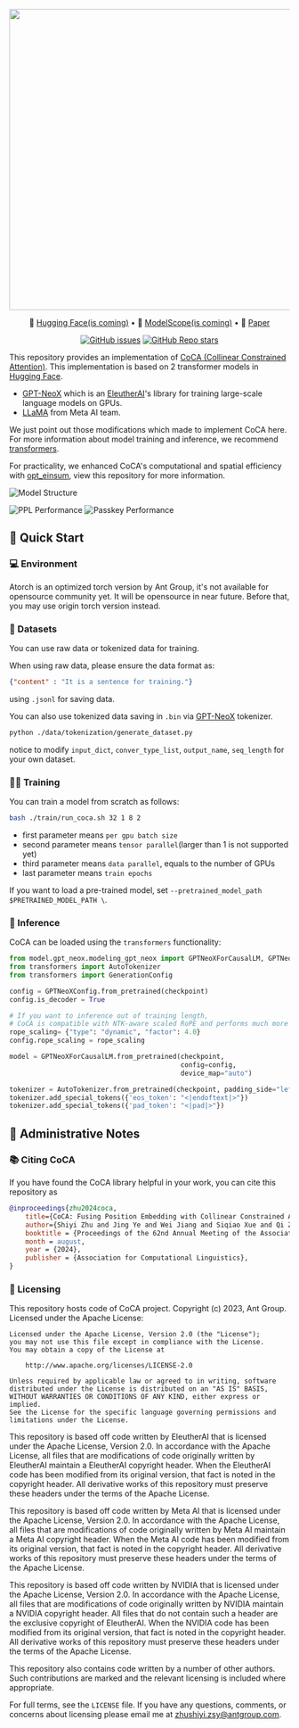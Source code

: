 <p align="center">
<img src="https://github.com/codefuse-ai/Collinear-Constrained-Attention/blob/master/assets/logo.png" width="540px">
</p>

<p align="center">
🤗 <a href="https://huggingface.co/codefuse-ai/Collinear-Constrained-Attention" target="_blank">Hugging Face(is coming)</a> 
• 
🤖 <a href="https://modelscope.cn/models/codefuse-ai/Collinear-Constrained-Attention/summary" target="_blank">ModelScope(is coming)</a> 
  • 
📄 <a href="https://arxiv.org/abs/2309.08646" target="_blank">Paper</a>
</p>

<div align="center">

[![GitHub issues](https://img.shields.io/github/issues/codefuse-ai/Collinear-Constrained-Attention)](https://github.com/codefuse-ai/Collinear-Constrained-Attention/issues)
[![GitHub Repo stars](https://img.shields.io/github/stars/codefuse-ai/Collinear-Constrained-Attention?style=social)](https://github.com/codefuse-ai/Collinear-Constrained-Attention)

</div>

[comment]: <> ([<img src="https://raw.githubusercontent.com/wandb/assets/main/wandb-github-badge-28.svg" alt="Weights & Biases monitoring" height=20>]&#40;https://wandb.ai/eleutherai/neox&#41;)

This repository provides an implementation of [CoCA (Collinear Constrained Attention)](https://arxiv.org/abs/2309.08646). This implementation is based on 2 transformer models in [Hugging Face]().

- [GPT-NeoX](https://github.com/huggingface/transformers/tree/main/src/transformers/models/gpt_neox) which is an [EleutherAI](https://www.eleuther.ai)'s library for training large-scale language models on GPUs.
- [LLaMA](https://github.com/huggingface/transformers/tree/main/src/transformers/models/llama) from Meta AI team.

We just point out those modifications which made to implement CoCA here. For more information about model training and inference, we recommend [transformers](https://github.com/huggingface/transformers).

For practicality, we enhanced CoCA's computational and spatial efficiency with [opt_einsum](https://github.com/dgasmith/opt_einsum), view this repository for more information.

![Model Structure](https://github.com/codefuse-ai/Collinear-Constrained-Attention/blob/master/assets/model.png "Model Structure")

![PPL Performance](https://github.com/codefuse-ai/Collinear-Constrained-Attention/blob/master/assets/PPL.png "PPL Performance") ![Passkey Performance](https://github.com/codefuse-ai/Collinear-Constrained-Attention/blob/master/assets/passkey.png "Passkey Performance")

[comment]: <> (<img src="https://github.com/codefuse-ai/Collinear-Constrained-Attention/blob/master/assets/PPL.png" width="210px">)

## 🚀 Quick Start

### 💻 Environment
Atorch is an optimized torch version by Ant Group, it's not available for opensource community yet. It will be opensource in near future. Before that, you may use origin torch version instead.

### 📂 Datasets
You can use raw data or tokenized data for training.

When using raw data, please ensure the data format as:
```json
{"content" : "It is a sentence for training."}
```
using `.jsonl` for saving data.

You can also use tokenized data saving in `.bin` via [GPT-NeoX](https://github.com/EleutherAI/gpt-neox) tokenizer.
```bash
python ./data/tokenization/generate_dataset.py
```
notice to modify `input_dict`, `conver_type_list`, `output_name`, `seq_length` for your own dataset.

### 🏋️‍♂️ Training
You can train a model from scratch as follows:
```bash
bash ./train/run_coca.sh 32 1 8 2
```

- first parameter means `per gpu batch size`
- second parameter means `tensor parallel`(larger than 1 is not supported yet)
- third parameter means `data parallel`, equals to the number of GPUs
- last parameter means `train epochs`

If you want to load a pre-trained model, set `--pretrained_model_path $PRETRAINED_MODEL_PATH \`.

### 🧠 Inference
CoCA can be loaded using the `transformers` functionality:

```python
from model.gpt_neox.modeling_gpt_neox import GPTNeoXForCausalLM, GPTNeoXConfig
from transformers import AutoTokenizer
from transformers import GenerationConfig

config = GPTNeoXConfig.from_pretrained(checkpoint)
config.is_decoder = True

# If you want to inference out of training length, 
# CoCA is compatible with NTK-aware scaled RoPE and performs much more better than original attention structure
rope_scaling= {"type": "dynamic", "factor": 4.0}
config.rope_scaling = rope_scaling

model = GPTNeoXForCausalLM.from_pretrained(checkpoint, 
                                           config=config, 
                                           device_map="auto")

tokenizer = AutoTokenizer.from_pretrained(checkpoint, padding_side="left")
tokenizer.add_special_tokens({'eos_token': "<|endoftext|>"})
tokenizer.add_special_tokens({'pad_token': "<|pad|>"})
```

## 📝 Administrative Notes

### 📚 Citing CoCA

If you have found the CoCA library helpful in your work, you can cite this repository as

```bibtex
@inproceedings{zhu2024coca,
    title={CoCA: Fusing Position Embedding with Collinear Constrained Attention in Transformers for Long Context Window Extending}, 
    author={Shiyi Zhu and Jing Ye and Wei Jiang and Siqiao Xue and Qi Zhang and Yifan Wu and Jianguo Li},
    booktitle = {Proceedings of the 62nd Annual Meeting of the Association for Computational Linguistics},
    month = august,
    year = {2024},
    publisher = {Association for Computational Linguistics},
}
```

### 📜 Licensing

This repository hosts code of CoCA project. Copyright (c) 2023, Ant Group. Licensed under the Apache License:

    Licensed under the Apache License, Version 2.0 (the "License");
    you may not use this file except in compliance with the License.
    You may obtain a copy of the License at
    
        http://www.apache.org/licenses/LICENSE-2.0
    
    Unless required by applicable law or agreed to in writing, software
    distributed under the License is distributed on an "AS IS" BASIS,
    WITHOUT WARRANTIES OR CONDITIONS OF ANY KIND, either express or implied.
    See the License for the specific language governing permissions and
    limitations under the License.

This repository is based off code written by EleutherAI that is licensed under the Apache License, Version 2.0. In accordance with the Apache License, all files that are modifications of code originally written by EleutherAI maintain a EleutherAI copyright header. When the EleutherAI code has been modified from its original version, that fact is noted in the copyright header. All derivative works of this repository must preserve these headers under the terms of the Apache License.

This repository is based off code written by Meta AI that is licensed under the Apache License, Version 2.0. In accordance with the Apache License, all files that are modifications of code originally written by Meta AI maintain a Meta AI copyright header. When the Meta AI code has been modified from its original version, that fact is noted in the copyright header. All derivative works of this repository must preserve these headers under the terms of the Apache License.

This repository is based off code written by NVIDIA that is licensed under the Apache License, Version 2.0. In accordance with the Apache License, all files that are modifications of code originally written by NVIDIA maintain a NVIDIA copyright header. All files that do not contain such a header are the exclusive copyright of EleutherAI. When the NVIDIA code has been modified from its original version, that fact is noted in the copyright header. All derivative works of this repository must preserve these headers under the terms of the Apache License.

This repository also contains code written by a number of other authors. Such contributions are marked and the relevant licensing is included where appropriate.

For full terms, see the `LICENSE` file. If you have any questions, comments, or concerns about licensing please email me at zhushiyi.zsy@antgroup.com.
